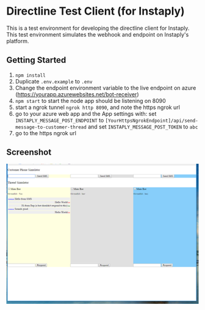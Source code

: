 # Directline Test Client (for Instaply)
This is a test environment for developing the directline client for Instaply.  This test environment simulates the webhook and endpoint on Instaply's platform.

## Getting Started
1. `npm install`
1. Duplicate `.env.example` to `.env`
1. Change the endpoint environment variable to the live endpoint on azure (https://yourapp.azurewebsites.net/bot-receiver)
2. `npm start` to start the node app should be listening on 8090
2. start a ngrok tunnel `ngrok http 8090`, and note the https ngrok url
2. go to your azure web app and the App settings with: set `INSTAPLY_MESSAGE_POST_ENDPOINT` to `[YourHttpsNgrokEndpoint]/api/send-message-to-customer-thread` and set `INSTAPLY_MESSAGE_POST_TOKEN` to `abc`
3. go to the https ngrok url


## Screenshot
![screenshot](static/screenshot.png)
